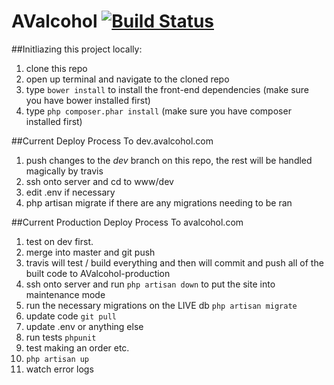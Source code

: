 # AValcohol [![Build Status](https://travis-ci.com/feeekkk/AValcohol.svg?token=crFjMNDDdzj4qoYgDDWv&branch=master)](https://travis-ci.com/feeekkk/AValcohol)
##Initliazing this project locally:
1. clone this repo
2. open up terminal and navigate to the cloned repo
3. type `bower install` to install the front-end dependencies (make sure you have bower installed first)
4. type `php composer.phar install` (make sure you have composer installed first)

##Current Deploy Process To dev.avalcohol.com
1. push changes to the *dev* branch on this repo, the rest will be handled magically by travis
2. ssh onto server and cd to www/dev
3. edit .env if necessary
4. php artisan migrate if there are any migrations needing to be ran

##Current Production Deploy Process To avalcohol.com
1. test on dev first.
2. merge into master and git push
3. travis will test / build everything and then will commit and push all of the built code to AValcohol-production
4. ssh onto server and run `php artisan down` to put the site into maintenance mode
5. run the necessary migrations on the LIVE db `php artisan migrate`
7. update code `git pull`
8. update .env or anything else
9. run tests `phpunit`
10. test making an order etc.
11. `php artisan up`
12. watch error logs
